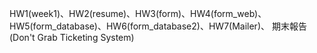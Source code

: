 HW1(week1)、HW2(resume)、HW3(form)、HW4(form_web)、HW5(form_database)、HW6(form_database2)、HW7(Mailer)、
期末報告(Don't Grab Ticketing System)
  

